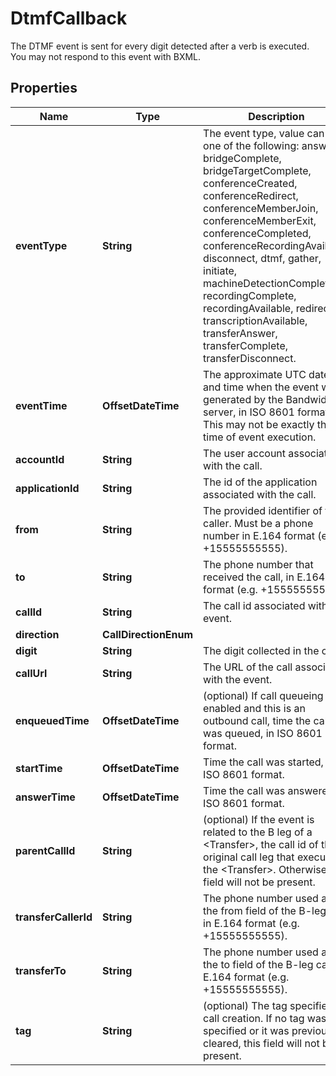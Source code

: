 

# DtmfCallback

The DTMF event is sent for every digit detected after a <StartGather> verb is executed. You may not respond to this event with BXML.

## Properties

| Name | Type | Description | Notes |
|------------ | ------------- | ------------- | -------------|
|**eventType** | **String** | The event type, value can be one of the following: answer, bridgeComplete, bridgeTargetComplete, conferenceCreated, conferenceRedirect, conferenceMemberJoin, conferenceMemberExit, conferenceCompleted, conferenceRecordingAvailable, disconnect, dtmf, gather, initiate, machineDetectionComplete, recordingComplete, recordingAvailable, redirect, transcriptionAvailable, transferAnswer, transferComplete, transferDisconnect. |  [optional] |
|**eventTime** | **OffsetDateTime** | The approximate UTC date and time when the event was generated by the Bandwidth server, in ISO 8601 format. This may not be exactly the time of event execution. |  [optional] |
|**accountId** | **String** | The user account associated with the call. |  [optional] |
|**applicationId** | **String** | The id of the application associated with the call. |  [optional] |
|**from** | **String** | The provided identifier of the caller. Must be a phone number in E.164 format (e.g. +15555555555). |  [optional] |
|**to** | **String** | The phone number that received the call, in E.164 format (e.g. +15555555555). |  [optional] |
|**callId** | **String** | The call id associated with the event. |  [optional] |
|**direction** | **CallDirectionEnum** |  |  [optional] |
|**digit** | **String** | The digit collected in the call. |  [optional] |
|**callUrl** | **String** | The URL of the call associated with the event. |  [optional] |
|**enqueuedTime** | **OffsetDateTime** | (optional) If call queueing is enabled and this is an outbound call, time the call was queued, in ISO 8601 format. |  [optional] |
|**startTime** | **OffsetDateTime** | Time the call was started, in ISO 8601 format. |  [optional] |
|**answerTime** | **OffsetDateTime** | Time the call was answered, in ISO 8601 format. |  [optional] |
|**parentCallId** | **String** | (optional) If the event is related to the B leg of a &lt;Transfer&gt;, the call id of the original call leg that executed the &lt;Transfer&gt;. Otherwise, this field will not be present. |  [optional] |
|**transferCallerId** | **String** | The phone number used as the from field of the B-leg call, in E.164 format (e.g. +15555555555). |  [optional] |
|**transferTo** | **String** | The phone number used as the to field of the B-leg call, in E.164 format (e.g. +15555555555). |  [optional] |
|**tag** | **String** | (optional) The tag specified on call creation. If no tag was specified or it was previously cleared, this field will not be present. |  [optional] |



